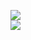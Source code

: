 [![](https://img.shields.io/badge/Made%20With-Github%20Spray-lightgrey.svg?style=for-the-badge&logo=github)](https://github.com/Annihil/github-spray#13416)  
[![](https://i.imgur.com/2DrTn0Z.gif)](https://github.com/Annihil/github-spray)
